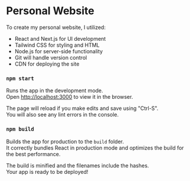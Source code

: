 # Personal Website

To create my personal website, I utilized:
* React and Next.js for UI development
* Tailwind CSS for styling and HTML
* Node.js for server-side functionality
* Git will handle version control
* CDN for deploying the site

### `npm start`

Runs the app in the development mode.\
Open [http://localhost:3000](http://localhost:3000) to view it in the browser.

The page will reload if you make edits and save using "Ctrl-S".\
You will also see any lint errors in the console.

### `npm build`

Builds the app for production to the `build` folder.\
It correctly bundles React in production mode and optimizes the build for the best performance.

The build is minified and the filenames include the hashes.\
Your app is ready to be deployed!



